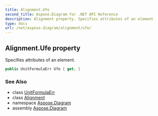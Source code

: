```yaml
---
title: Alignment.Ufe
second_title: Aspose.Diagram for .NET API Reference
description: Alignment property. Specifies attributes of an element
type: docs
url: /net/aspose.diagram/alignment/ufe/
---
```

## Alignment.Ufe property

Specifies attributes of an element.

```csharp
public UnitFormulaErr Ufe { get; }
```

### See Also

* class [UnitFormulaErr](../../unitformulaerr/)
* class [Alignment](../)
* namespace [Aspose.Diagram](../../alignment/)
* assembly [Aspose.Diagram](../../../)


